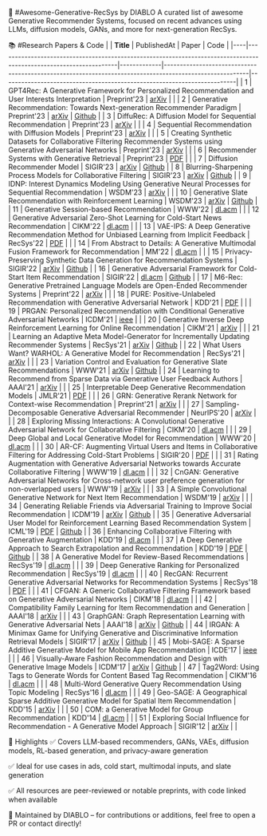 🧠 #Awesome-Generative-RecSys by DIABLO
A curated list of awesome Generative Recommender Systems, focused on recent advances using LLMs, diffusion models, GANs, and more for next-generation RecSys.

📚 #Research Papers & Code
|    | **Title**                                                                                                         | PublishedAt | Paper                                                                                                  | Code                                                                    |
|----|-------------------------------------------------------------------------------------------------------------------|-------------|--------------------------------------------------------------------------------------------------------|-------------------------------------------------------------------------|
| 1  | GPT4Rec: A Generative Framework for Personalized Recommendation and User Interests Interpretation                 | Preprint'23 | [arXiv](https://arxiv.org/abs/2304.03879)                                                              |                                                                         |
| 2  | Generative Recommendation: Towards Next-generation Recommender Paradigm                                           | Preprint'23 | [arXiv](https://arxiv.org/abs/2304.03516)                                                              | [Github](https://github.com/Linxyhaha/GeneRec)                          |
| 3  | DiffuRec: A Diffusion Model for Sequential Recommendation                                                         | Preprint'23 | [arXiv](https://arxiv.org/abs/2304.00686)                                                              |                                                                         |
| 4  | Sequential Recommendation with Diffusion Models                                                                   | Preprint'23 | [arXiv](https://arxiv.org/abs/2304.04541)                                                              |                                                                         |
| 5  | Creating Synthetic Datasets for Collaborative Filtering Recommender Systems using Generative Adversarial Networks | Preprint'23 | [arXiv](https://arxiv.org/abs/2303.01297)                                                              |                                                                         |
| 6  | Recommender Systems with Generative Retrieval                                                                     | Preprint'23 | [PDF](https://shashankrajput.github.io/Generative.pdf)                                                 |                                                                         |
| 7  | Diffusion Recommender Model                                                                                       | SIGIR'23    | [arXiv](https://arxiv.org/abs/2304.04971)                                                              | [Github](https://github.com/YiyanXu/DiffRec)                            |
| 8  | Blurring-Sharpening Process Models for Collaborative Filtering                                                    | SIGIR'23    | [arXiv](https://arxiv.org/abs/2211.09324)                                                              | [Github](https://github.com/jeongwhanchoi/BSPM)                         |
| 9  | IDNP: Interest Dynamics Modeling Using Generative Neural Processes for Sequential Recommendation                  | WSDM'23     | [arXiv](https://arxiv.org/abs/2208.04600)                                                              |                                                                         |
| 10 | Generative Slate Recommendation with Reinforcement Learning                                                       | WSDM'23     | [arXiv](https://arxiv.org/abs/2301.08632)                                                              | [Github](https://github.com/naver/gems)                                 |
| 11 | Generative Session-based Recommendation                                                                           | WWW'22      | [dl.acm](https://dl.acm.org/doi/abs/10.1145/3485447.3512095)                                           |                                                                         |
| 12 | Generative Adversarial Zero-Shot Learning for Cold-Start News Recommendation                                      | CIKM'22     | [dl.acm](https://dl.acm.org/doi/abs/10.1145/3511808.3557335)                                           |                                                                         |
| 13 | VAE-IPS: A Deep Generative Recommendation Method for Unbiased Learning from Implicit Feedback                     | RecSys'22   | [PDF](https://irlab.science.uva.nl/wp-content/papercite-data/pdf/gupta-2022-vae-ips.pdf)               |                                                                         |
| 14 | From Abstract to Details: A Generative Multimodal Fusion Framework for Recommendation                             | MM'22       | [dl.acm](https://dl.acm.org/doi/abs/10.1145/3503161.3548366)                                           |                                                                         |
| 15 | Privacy-Preserving Synthetic Data Generation for Recommendation Systems                                           | SIGIR'22    | [arXiv](https://arxiv.org/abs/2209.13133)                                                              | [Github](https://github.com/HuilinChenJN/UPC_SDG)                       |
| 16 | Generative Adversarial Framework for Cold-Start Item Recommendation                                               | SIGIR'22    | [dl.acm](https://dl.acm.org/doi/abs/10.1145/3477495.3531897)                                           | [Github](https://github.com/zfnWong/GAR)                                |
| 17 | M6-Rec: Generative Pretrained Language Models are Open-Ended Recommender Systems                                  | Preprint'22 | [arXiv](https://arxiv.org/abs/2205.08084)                                                              |                                                                         |
| 18 | PURE: Positive-Unlabeled Recommendation with Generative Adversarial Network                                       | KDD'21      | [PDF](http://jianpeng-xu.github.io/publications/2021-zhou-KDD-PURE.pdf)                                |                                                                         |
| 19 | PRGAN: Personalized Recommendation with Conditional Generative Adversarial Networks                               | ICDM'21     | [ieee](https://ieeexplore.ieee.org/abstract/document/9679120)                                          |                                                                         |
| 20 | Generative Inverse Deep Reinforcement Learning for Online Recommendation                                          | CIKM'21     | [arXiv](https://arxiv.org/abs/2011.02248)                                                              |                                                                         |
| 21 | Learning an Adaptive Meta Model-Generator for Incrementally Updating Recommender Systems                          | RecSys'21   | [arXiv](https://arxiv.org/abs/2111.04282)                                                              | [Github](https://github.com/danni9594/ASMG)                             |
| 22 | What Users Want? WARHOL: A Generative Model for Recommendation                                                    | RecSys'21   | [arXiv](https://arxiv.org/abs/2109.01093v1)                                                            |                                                                         |
| 23 | Variation Control and Evaluation for Generative Slate Recommendations                                             | WWW'21      | [arXiv](https://arxiv.org/abs/2102.13302)                                                              | [Github](https://github.com/CharlieMat/PivotCVAE)                       |
| 24 | Learning to Recommend from Sparse Data via Generative User Feedback Authors                                       | AAAI'21     | [arXiv](https://arxiv.org/abs/1910.12735)                                                              |                                                                         |
| 25 | Interpretable Deep Generative Recommendation Models                                                               | JMLR'21     | [PDF](https://www.jmlr.org/papers/v22/20-1098.html)                                                    |                                                                         |
| 26 | GRN: Generative Rerank Network for Context-wise Recommendation                                                    | Preprint'21 | [arXiv](https://arxiv.org/abs/2104.00860)                                                              |                                                                         |
| 27 | Sampling-Decomposable Generative Adversarial Recommender                                                          | NeurIPS'20  | [arXiv](https://arxiv.org/abs/2011.00956)                                                              |                                                                         |
| 28 | Exploring Missing Interactions: A Convolutional Generative Adversarial Network for Collaborative Filtering        | CIKM'20     | [dl.acm](https://dl.acm.org/doi/abs/10.1145/3340531.3411917)                                           |                                                                         |
| 29 | Deep Global and Local Generative Model for Recommendation                                                         | WWW'20      | [dl.acm](https://dl.acm.org/doi/abs/10.1145/3366423.3380138)                                           |                                                                         |
| 30 | AR-CF: Augmenting Virtual Users and Items in Collaborative Filtering for Addressing Cold-Start Problems           | SIGIR'20    | [PDF](https://poloclub.github.io/papers/20-sigir-arcf.pdf)                                             |                                                                         |
| 31 | Rating Augmentation with Generative Adversarial Networks towards Accurate Collaborative Filtering                 | WWW'19      | [dl.acm](https://dl.acm.org/doi/10.1145/3308558.3313413)                                               |                                                                         |
| 32 | CnGAN: Generative Adversarial Networks for Cross-network user preference generation for non-overlapped users      | WWW'19      | [arXiv](https://arxiv.org/abs/2008.10845)                                                              |                                                                         |
| 33 | A Simple Convolutional Generative Network for Next Item Recommendation                                            | WSDM'19     | [arXiv](https://arxiv.org/abs/1808.05163)                                                              |                                                                         |
| 34 | Generating Reliable Friends via Adversarial Training to Improve Social Recommendation                             | ICDM'19     | [arXiv](https://arxiv.org/abs/1909.03529)                                                              | [Github](https://github.com/Coder-Yu/QRec)                              |
| 35 | Generative Adversarial User Model for Reinforcement Learning Based Recommendation System                          | ICML'19     | [PDF](http://proceedings.mlr.press/v97/chen19f.html)                                                   | [Github](https://github.com/xinshi-chen/GenerativeAdversarialUserModel) |
| 36 | Enhancing Collaborative Filtering with Generative Augmentation                                                    | KDD'19      | [dl.acm](https://dl.acm.org/doi/abs/10.1145/3292500.3330873)                                           |                                                                         |
| 37 | A Deep Generative Approach to Search Extrapolation and Recommendation                                             | KDD'19      | [PDF](https://sites.ualberta.ca/~dniu/Homepage/Publications_files/fhan-kdd19.pdf)                      | [Github](https://github.com/xuefei1/RWG_DV-Seq2Seq)                     |
| 38 | A Generative Model for Review-Based Recommendations                                                               | RecSys'19   | [dl.acm](https://dl.acm.org/doi/abs/10.1145/3298689.3347061)                                           |                                                                         |
| 39 | Deep Generative Ranking for Personalized Recommendation                                                           | RecSys'19   | [dl.acm](https://dl.acm.org/doi/abs/10.1145/3298689.3347012)                                           |                                                                         |
| 40 | RecGAN: Recurrent Generative Adversarial Networks for Recommendation Systems                                      | RecSys'18   | [PDF](https://www.brianlim.net/wordpress/wp-content/uploads/2018/08/recsys2018-recgan-recommender.pdf) |                                                                         |
| 41 | CFGAN: A Generic Collaborative Filtering Framework based on Generative Adversarial Networks                       | CIKM'18     | [dl.acm](https://dl.acm.org/doi/abs/10.1145/3269206.3271743)                                           |                                                                         |
| 42 | Compatibility Family Learning for Item Recommendation and Generation                                              | AAAI'18     | [arXiv](https://arxiv.org/abs/1712.01262)                                                              |                                                                         |
| 43 | GraphGAN: Graph Representation Learning with Generative Adversarial Nets                                          | AAAI'18     | [arXiv](https://arxiv.org/abs/1711.08267)                                                              | [Github](https://github.com/hwwang55/GraphGAN)                          |
| 44 | IRGAN: A Minimax Game for Unifying Generative and Discriminative Information Retrieval Models                     | SIGIR'17    | [arXiv](https://arxiv.org/abs/1705.10513)                                                              | [Github](https://github.com/geek-ai/irgan)                              |
| 45 | Mobi-SAGE: A Sparse Additive Generative Model for Mobile App Recommendation                                       | ICDE'17     | [ieee](https://ieeexplore.ieee.org/abstract/document/7929939)                                          |                                                                         |
| 46 | Visually-Aware Fashion Recommendation and Design with Generative Image Models                                     | ICDM'17     | [arXiv](https://arxiv.org/abs/1711.02231)                                                              | [Github](https://github.com/kang205/DVBPR)                              |
| 47 | Tag2Word: Using Tags to Generate Words for Content Based Tag Recommendation                                       | CIKM'16     | [dl.acm](https://dl.acm.org/doi/abs/10.1145/2983323.2983682)                                           |                                                                         |
| 48 | Multi-Word Generative Query Recommendation Using Topic Modeling                                                   | RecSys'16   | [dl.acm](https://dl.acm.org/doi/abs/10.1145/2959100.2959154)                                           |                                                                         |
| 49 | Geo-SAGE: A Geographical Sparse Additive Generative Model for Spatial Item Recommendation                         | KDD'15      | [arXiv](https://arxiv.org/abs/1503.03650)                                                              |                                                                         |
| 50 | COM: a Generative Model for Group Recommendation                                                                  | KDD'14      | [dl.acm](https://dl.acm.org/doi/abs/10.1145/2623330.2623616)                                           |                                                                         |
| 51 | Exploring Social Influence for Recommendation - A Generative Model Approach                                       | SIGIR'12    | [arXiv](https://arxiv.org/abs/1109.0758)                                                               |                                                                         |

🌟 Highlights
✅ Covers LLM-based recommenders, GANs, VAEs, diffusion models, RL-based generation, and privacy-aware generation

✅ Ideal for use cases in ads, cold start, multimodal inputs, and slate generation

✅ All resources are peer-reviewed or notable preprints, with code linked when available

📌 Maintained by
DIABLO – for contributions or additions, feel free to open a PR or contact directly!


